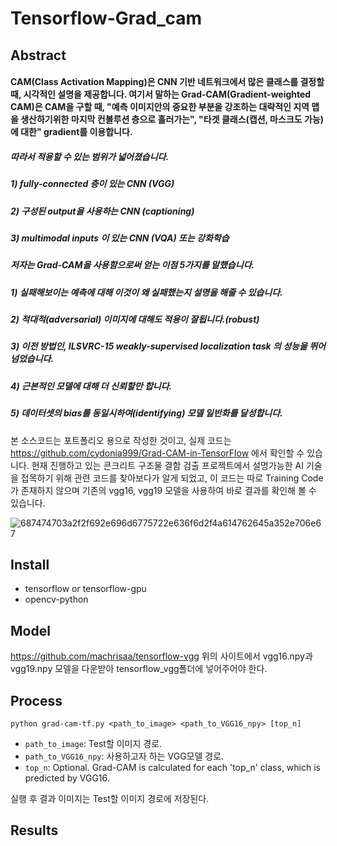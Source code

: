 # Tensorflow-Grad_cam
## Abstract
#### CAM(Class Activation Mapping)은 CNN 기반 네트워크에서 많은 클래스를 결정할 때, 시각적인 설명을 제공합니다. 여기서 말하는 Grad-CAM(Gradient-weighted CAM)은 CAM을 구할 때, "예측 이미지안의 중요한 부분을 강조하는 대략적인 지역 맵을 생산하기위한 마지막 컨볼루션 층으로 흘러가는", "타겟 클래스(캡션, 마스크도 가능)에 대한" gradient를 이용합니다.

##### 따라서 적용할 수 있는 범위가 넓어졌습니다.
##### 1) fully-connected 층이 있는 CNN (VGG)
##### 2) 구성된 output을 사용하는 CNN (captioning)
##### 3) multimodal inputs 이 있는 CNN (VQA) 또는 강화학습

##### 저자는 Grad-CAM을 사용함으로써 얻는 이점 5가지를 말했습니다.
##### 1) 실패해보이는 예측에 대해 이것이 왜 실패했는지 설명을 해줄 수 있습니다.
##### 2) 적대적(adversarial) 이미지에 대해도 적용이 잘됩니다.(robust)
##### 3) 이전 방법인, ILSVRC-15 weakly-supervised localization task 의 성능을 뛰어넘었습니다.
##### 4) 근본적인 모델에 대해 더 신뢰할만 합니다.
##### 5) 데이터셋의 bias를 동일시하여(identifying) 모델 일반화를 달성합니다.

본 소스코드는 포트폴리오 용으로 작성한 것이고, 실제 코드는 https://github.com/cydonia999/Grad-CAM-in-TensorFlow 에서 확인할 수 있습니다. 현재 진행하고 있는 콘크리트 구조물 결함 검출 프로젝트에서 설명가능한 AI 기술을 접목하기 위해 관련 코드를 찾아보다가 알게 되었고, 이 코드는 따로 Training Code가 존재하지 않으며 기존의 vgg16, vgg19 모델을 사용하여 바로 결과를 확인해 볼 수 있습니다.

![687474703a2f2f692e696d6775722e636f6d2f4a614762645a352e706e67](https://user-images.githubusercontent.com/48546917/72021112-9f82be00-32b0-11ea-9e3c-83e27bfae2dc.jpg)

## Install 
- tensorflow or tensorflow-gpu
- opencv-python

## Model
https://github.com/machrisaa/tensorflow-vgg
위의 사이트에서 vgg16.npy과 vgg19.npy 모델을 다운받아 tensorflow_vgg폴더에 넣어주어야 한다.

## Process
`python grad-cam-tf.py <path_to_image> <path_to_VGG16_npy> [top_n]`
- `path_to_image`: Test할 이미지 경로.
- `path_to_VGG16_npy`: 사용하고자 하는 VGG모델 경로.
- `top_n`: Optional. Grad-CAM is calculated for each 'top_n' class, which is predicted by VGG16.

실행 후 결과 이미지는 Test할 이미지 경로에 저장된다.

## Results
